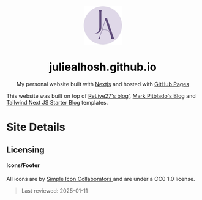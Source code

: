 <div align="center">
  <img alt="Logo" src="/public/static/images/logo.png" width="100px" />
</div>
<h1 align="center">
  <a href="https://juliealhosh.github.io/" style="text-decoration: none;color: black">juliealhosh.github.io</a>
</h1>
<p align="center">
  My personal website built with <a href="https://nextjs.org/" target="_blank">Nextjs</a> and hosted with <a href="https://pages.github.com/" target="_blank">GitHub Pages</a>
</p>

This website was built on top of [ReLive27's blog'](https://github.com/ReLive27/ReLive27.github.io), [Mark Pitblado's Blog](https://github.com/mark-pitblado/personal-website) and [Tailwind Next JS Starter Blog](https://github.com/timlrx/tailwind-nextjs-starter-blog) templates.


<div className="px-6 py-32 lg:px-8">
  <div className="mx-auto max-w-3xl text-text leading-7">
    <h1 className="mt-2 text-3xl text-gray-900 dark:text-gray-50 font-bold tracking-tight sm:text-4xl">
      Site Details
    </h1>
    <h2 className="mt-6 text-2xl text-gray-900 dark:text-gray-50 font-bold tracking-tight sm:text-3xl">
      Licensing
    </h2>
    <h4 className="mt-3 text-lg font-bold text-gray-900 dark:text-gray-50">
      Icons/Footer
    </h4>
    <p className="mt-3 leading-8 text-gray-900 dark:text-gray-50">
      All icons are by
      <a
        href="https://github.com/simple-icons/simple-icons"
        className="text-gray-900 dark:text-gray-50 hover:text-purple-400 dark:hover:text-purple-300"
      >
        Simple Icon Collaborators
      </a>
      and are under a CC0 1.0 license.
    </p>
    <blockquote className="mt-6 text-gray-900 dark:text-gray-50">
      Last reviewed: 2025-01-11
    </blockquote>
  </div>
</div>
